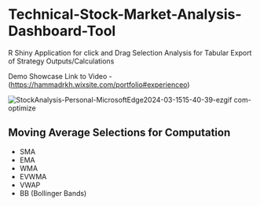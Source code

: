 # Technical-Stock-Market-Analysis-Dashboard-Tool
R Shiny Application for click and Drag Selection Analysis for Tabular Export of Strategy Outputs/Calculations

Demo Showcase Link to Video - (https://hammadrkh.wixsite.com/portfolio#experienceo)

![StockAnalysis-Personal-MicrosoftEdge2024-03-1515-40-39-ezgif com-optimize](https://github.com/user-attachments/assets/953371d2-f7f4-4edc-8cc8-dc44abd7cced)

## Moving Average Selections for Computation

- SMA
- EMA
- WMA
- EVWMA
- VWAP
- BB (Bollinger Bands)


